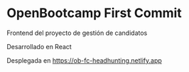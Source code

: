 # OpenBootcamp First Commit

Frontend del proyecto de gestión de candidatos

Desarrollado en React

Desplegada en https://ob-fc-headhunting.netlify.app 